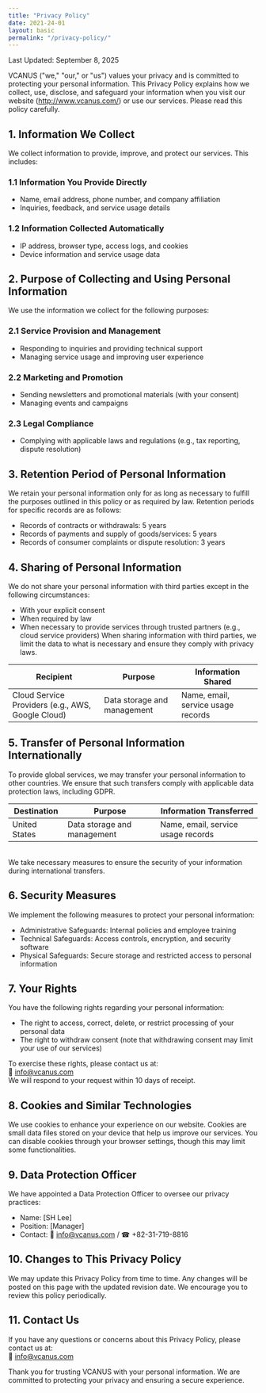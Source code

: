 ```yaml
---
title: "Privacy Policy"
date: 2021-24-01
layout: basic
permalink: "/privacy-policy/"
---
```


Last Updated: September 8, 2025

VCANUS ("we," "our," or "us") values your privacy and is committed to protecting your personal information. This Privacy Policy explains how we collect, use, disclose, and safeguard your information when you visit our website (http://www.vcanus.com/) or use our services. Please read this policy carefully.

## **1. Information We Collect**
We collect information to provide, improve, and protect our services. This includes:

### 1.1 Information You Provide Directly
- Name, email address, phone number, and company affiliation
- Inquiries, feedback, and service usage details

### 1.2 Information Collected Automatically
- IP address, browser type, access logs, and cookies
- Device information and service usage data


## **2. Purpose of Collecting and Using Personal Information**
We use the information we collect for the following purposes:

### 2.1 Service Provision and Management
- Responding to inquiries and providing technical support
- Managing service usage and improving user experience

### 2.2 Marketing and Promotion
- Sending newsletters and promotional materials (with your consent)
- Managing events and campaigns

### 2.3 Legal Compliance
- Complying with applicable laws and regulations (e.g., tax reporting, dispute resolution)


## **3. Retention Period of Personal Information**
We retain your personal information only for as long as necessary to fulfill the purposes outlined in this policy or as required by law. Retention periods for specific records are as follows:
- Records of contracts or withdrawals: 5 years
- Records of payments and supply of goods/services: 5 years
- Records of consumer complaints or dispute resolution: 3 years


## **4. Sharing of Personal Information**
We do not share your personal information with third parties except in the following circumstances:
- With your explicit consent
- When required by law
- When necessary to provide services through trusted partners (e.g., cloud service providers)
When sharing information with third parties, we limit the data to what is necessary and ensure they comply with privacy laws.

| Recipient | Purpose | Information Shared |
|---|---|---|
| Cloud Service Providers (e.g., AWS, Google Cloud) | Data storage and management | Name, email, service usage records |


## **5. Transfer of Personal Information Internationally**
To provide global services, we may transfer your personal information to other countries. We ensure that such transfers comply with applicable data protection laws, including GDPR.

| Destination | Purpose | Information Transferred |
|---|---|---|
| United States | Data storage and management | Name, email, service usage records |

<br>
We take necessary measures to ensure the security of your information during international transfers.


## **6. Security Measures**
We implement the following measures to protect your personal information:
- Administrative Safeguards: Internal policies and employee training
- Technical Safeguards: Access controls, encryption, and security software
- Physical Safeguards: Secure storage and restricted access to personal information


## **7. Your Rights**
You have the following rights regarding your personal information:
- The right to access, correct, delete, or restrict processing of your personal data
- The right to withdraw consent (note that withdrawing consent may limit your use of our services)

To exercise these rights, please contact us at:
<br>
📧 info@vcanus.com
<br>
We will respond to your request within 10 days of receipt.


## **8. Cookies and Similar Technologies**
We use cookies to enhance your experience on our website. Cookies are small data files stored on your device that help us improve our services. You can disable cookies through your browser settings, though this may limit some functionalities.


## **9. Data Protection Officer**
We have appointed a Data Protection Officer to oversee our privacy practices:
- Name: [SH Lee]
- Position: [Manager]
- Contact: 📧 info@vcanus.com / ☎ +82-31-719-8816


## **10. Changes to This Privacy Policy**
We may update this Privacy Policy from time to time. Any changes will be posted on this page with the updated revision date. We encourage you to review this policy periodically.


## **11. Contact Us**
If you have any questions or concerns about this Privacy Policy, please contact us at:
<br>
📧 info@vcanus.com

Thank you for trusting VCANUS with your personal information. We are committed to protecting your privacy and ensuring a secure experience.
